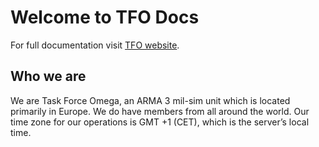 # Welcome to TFO Docs

For full documentation visit [TFO website](https://taskforceomega.eu).

## Who we are

We are Task Force Omega, an ARMA 3 mil-sim unit which is located primarily in Europe. We do have members from all around the world. Our time zone for our operations is GMT +1 (CET), which is the server’s local time.